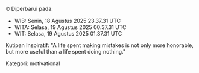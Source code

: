 ⏰ Diperbarui pada:
- WIB: Senin, 18 Agustus 2025 23.37.31 UTC
- WITA: Selasa, 19 Agustus 2025 00.37.31 UTC
- WIT: Selasa, 19 Agustus 2025 01.37.31 UTC

Kutipan Inspiratif:
"A life spent making mistakes is not only more honorable, but more useful than a life spent doing nothing."


Kategori: motivational

